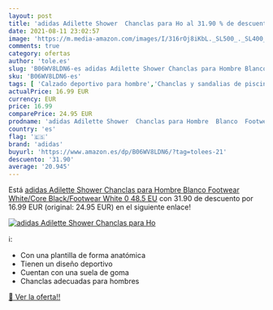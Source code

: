```yaml
---
layout: post
title: 'adidas Adilette Shower  Chanclas para Ho al 31.90 % de descuento'
date: 2021-08-11 23:02:57
image: 'https://m.media-amazon.com/images/I/316rOj8iKbL._SL500_._SL400_.jpg'
comments: true
category: ofertas
author: 'tole.es'
slug: 'B06WV8LDN6-es adidas Adilette Shower Chanclas para Hombre Blanco...'
sku: 'B06WV8LDN6-es'
tags: [ 'Calzado deportivo para hombre','Chanclas y sandalias de piscina para hombre','Zapatillas y calzado deportivo para hombre','Zapatos','Zapatos para hombre','Zapatos y complementos','adidas','chanclas', ]
actualPrice: 16.99 EUR
currency: EUR
price: 16.99
comparePrice: 24.95 EUR
prodname: 'adidas Adilette Shower  Chanclas para Hombre  Blanco  Footwear White/Core Black/Footwear White 0   48.5 EU'
country: 'es'
flag: '🇪🇸'
brand: 'adidas'
buyurl: 'https://www.amazon.es/dp/B06WV8LDN6/?tag=tolees-21'
descuento: '31.90'
average: '20.945'
---
```


Está [adidas Adilette Shower  Chanclas para Hombre  Blanco  Footwear White/Core Black/Footwear White 0   48.5 EU](https://www.amazon.es/dp/B06WV8LDN6/?tag=tolees-21) con 31.90 de descuento por 16.99 EUR (original: 24.95 EUR) en el siguiente enlace!

[![adidas Adilette Shower  Chanclas para Ho](https://m.media-amazon.com/images/I/316rOj8iKbL._SL500_._SL400_.jpg)](https://www.amazon.es/dp/B06WV8LDN6/?tag=tolees-21)

ℹ️:

- Con una plantilla de forma anatómica
- Tienen un diseño deportivo
- Cuentan con una suela de goma
- Chanclas adecuadas para hombres

[🛒 Ver la oferta!!](https://www.amazon.es/dp/B06WV8LDN6/?tag=tolees-21)
